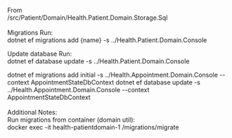 From\
 /src/Patient/Domain/Health.Patient.Domain.Storage.Sql\
\
Migrations Run:\
dotnet ef migrations add {name} -s ../Health.Patient.Domain.Console

Update database Run:\
dotnet ef database update -s ../Health.Patient.Domain.Console


dotnet ef migrations add initial -s ../Health.Appointment.Domain.Console --context AppointmentStateDbContext
dotnet ef database update -s ../Health.Appointment.Domain.Console --context AppointmentStateDbContext
\
\
Additional Notes:
\
Run migrations from container (domain util):\
docker exec -it health-patientdomain-1 /migrations/migrate